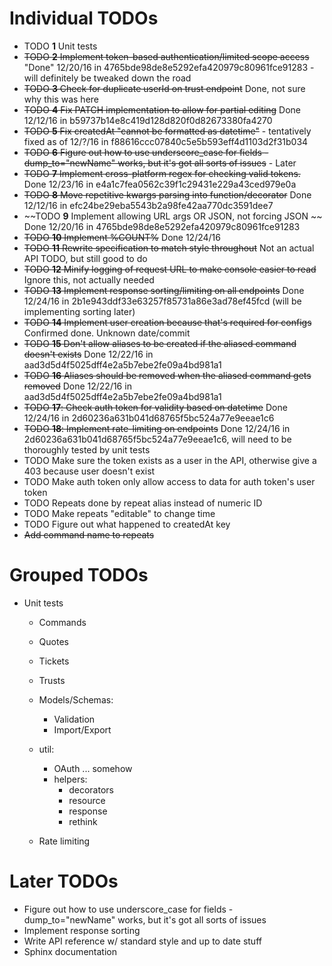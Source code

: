 # Individual TODOs

* TODO **1** Unit tests
* ~~TODO **2** Implement token-based authentication/limited scope access~~ "Done" 12/20/16 in 4765bde98de8e5292efa420979c80961fce91283 - will definitely be tweaked down the road
* ~~TODO **3** Check for duplicate userId on trust endpoint~~ Done, not sure why this was here
* ~~TODO **4** Fix PATCH implementation to allow for partial editing~~ Done 12/12/16 in b59737b14e8c419d128d820f0d82673380fa4270
* ~~TODO **5** Fix createdAt "cannot be formatted as datetime"~~ - tentatively fixed as of 12/?/16 in f88616ccc07840c5e5b593eff4d1103d2f31b034
* ~~TODO **6** Figure out how to use underscore_case for fields - dump_to="newName" works, but it's got all sorts of issues~~ - Later
* ~~TODO **7** Implement cross-platform regex for checking valid tokens.~~ Done 12/23/16 in e4a1c7fea0562c39f1c29431e229a43ced979e0a
* ~~TODO **8** Move repetitive kwargs parsing into function/decorator~~ Done 12/12/16 in efc24be29eba5543b2a98fe42aa770dc3591dee7
* ~~TODO **9** Implement allowing URL args OR JSON, not forcing JSON ~~ Done 12/20/16 in 4765bde98de8e5292efa420979c80961fce91283
* ~~TODO **10** Implement %COUNT%~~ Done 12/24/16
* ~~TODO **11** Rewrite specification to match style throughout~~ Not an actual API TODO, but still good to do
* ~~TODO **12** Minify logging of request URL to make console easier to read~~ Ignore this, not actually needed
* ~~TODO **13** Implement response sorting/limiting on all endpoints~~ Done 12/24/16 in 2b1e943ddf33e63257f85731a86e3ad78ef45fcd (will be implementing sorting later)
* ~~TODO **14** Implement user creation because that's required for configs~~ Confirmed done. Unknown date/commit
* ~~TODO **15** Don't allow aliases to be created if the aliased command doesn't exists~~ Done 12/22/16 in aad3d5d4f5025dff4e2a5b7ebe2fe09a4bd981a1
* ~~TODO **16** Aliases should be removed when the aliased command gets removed~~ Done 12/22/16 in aad3d5d4f5025dff4e2a5b7ebe2fe09a4bd981a1
* ~~TODO **17**: Check auth token for validity based on datetime~~ Done 12/24/16 in 2d60236a631b041d68765f5bc524a77e9eeae1c6
* ~~TODO **18**: Implement rate-limiting on endpoints~~ Done 12/24/16 in 2d60236a631b041d68765f5bc524a77e9eeae1c6, will need to be thoroughly tested by unit tests
* TODO Make sure the token exists as a user in the API, otherwise give a 403 because user doesn't exist
* TODO Make auth token only allow access to data for auth token's user token
* TODO Repeats done by repeat alias instead of numeric ID
* TODO Make repeats "editable" to change time
* TODO Figure out what happened to createdAt key
* ~~Add command name to repeats~~

# Grouped TODOs

* Unit tests
  * Commands
  * Quotes
  * Tickets
  * Trusts
  * Models/Schemas:
    * Validation
    * Import/Export
  * util:
    * OAuth ... somehow
    * helpers:
      * decorators
      * resource
      * response
      * rethink

  * Rate limiting

# Later TODOs

* Figure out how to use underscore_case for fields - dump_to="newName" works, but it's got all sorts of issues
* Implement response sorting
* Write API reference w/ standard style and up to date stuff
* Sphinx documentation
